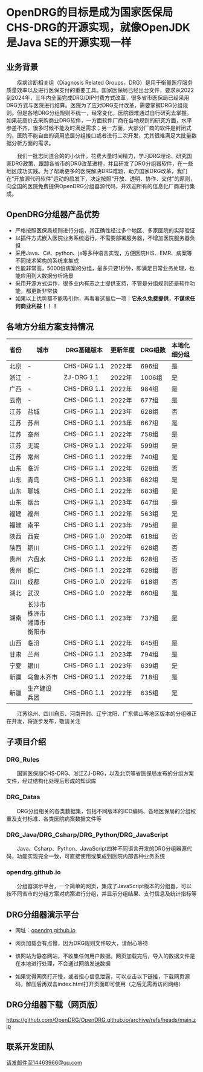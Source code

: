 # OpenDRG的目标是成为国家医保局CHS-DRG的开源实现，就像OpenJDK是Java SE的开源实现一样

## 业务背景

&emsp;&emsp;疾病诊断相关组（Diagnosis Related Groups，DRG）是用于衡量医疗服务质量效率以及进行医保支付的重要工具。国家医保局已经出台文件，要求从2022到2024年，三年内全面完成DRG/DIP付费方式改革，很多省市医保局已经采用DRG方式与医院进行结算。医院为了应对DRG支付改革，需要掌握DRG分组规则。但是各地DRG分组规则不统一，经常变化，医院很难通过自行研究去掌握。如果花高价去采购商业DRG软件，一方面软件厂商在各地规则的研究方面，水平参差不齐，很多时候不能及时满足需求；另一方面，大部分厂商的软件是封闭式的，医院不能自由的调用底层分组接口或者进行二次开发，尤其很难满足大批量数据分析方面的需求。

&emsp;&emsp;我们一批志同道合的的小伙伴，花费大量时间精力，学习DRG理论、研究国家DRG政策、跟踪各省市的DRG改革进程，并且研发了DRG分组器软件，在一些地区成功实践。为了帮助更多的医院解决DRG难题，助力国家DRG改革，我们在“开放源代码软件”运动的启发下，决定按照“开放、透明、协作、交付”的原则，向全国的医院免费提供OpenDRG分组器源代码，并欢迎所有的信息化厂商进行集成。

## OpenDRG分组器产品优势
* 严格按照医保局规则进行分组，其正确性经过多个地区、多家医院的实际验证
* 以插件方式嵌入医院业务系统运行，不需要部署服务器，不增加医院服务器负担
* 采用Java、C#、python、js等多种语言实现，方便医院HIS、EMR、病案等不同技术架构的系统来集成
* 性能非常高，5000份病案的分组，最多只要1秒钟，即满足日常业务处理，也能应用到大数据分析场景
* 采用开源方式运作，很多业内有志之士提供支持，不管是分组规则还是软件功能，都更新非常快
* 如果以上优势都不能吸引你，再看看这最后一项：**它永久免费提供，不谋求任何商业利益！！！**

## 各地方分组方案支持情况
|省份|城市|DRG基础版本|更新年度|DRG组数|本地化<br>细分组|
|-|-|-|-|-|-|
|北京|-|CHS-DRG 1.1|2022年|696组|是|
|浙江|-|ZJ-DRG 1.1|2022年|1006组|是|
|广西|-|CHS-DRG 1.1|2022年|984组|是|
|云南|-|CHS-DRG 1.1|2022年|677组|是|
|江苏|盐城|CHS-DRG 1.1|2023年|628组|否|
|江苏|苏州|CHS-DRG 1.1|2023年|667组|是|
|江苏|泰州|CHS-DRG 1.1|2022年|758组|是|
|江苏|无锡|CHS-DRG 1.1|2022年|599组|是|
|江苏|常州|CHS-DRG 1.1|2022年|740组|是|
|山东|临沂|CHS-DRG 1.1|2022年|628组|否|
|山东|青岛|CHS-DRG 1.1|2023年|682组|是|
|山东|聊城|CHS-DRG 1.1|2022年|683组|是|
|山东|烟台|CHS-DRG 1.1|2023年|647组|是|
|福建|福州|CHS-DRG 1.1|2022年|563组|是|
|福建|南平|CHS-DRG 1.1|2023年|795组|是|
|陕西|西安|CHS-DRG 1.0|2020年|618组|否|
|陕西|铜川|CHS-DRG 1.1|2022年|628组|否|
|贵州|六盘水|CHS-DRG 1.1|2022年|628组|否|
|贵州|铜仁|CHS-DRG 1.1|2022年|628组|否|
|四川|成都|CHS-DRG 1.0|2022年|618组|否|
|湖北|武汉|CHS-DRG 1.0|2022年|660组|是|
|湖南|长沙市<br>株洲市<br>湘潭市<br>衡阳市|CHS-DRG 1.1|2023年|737组|是|
|山西|临汾|CHS-DRG 1.1|2022年|645组|是|
|甘肃|兰州|CHS-DRG 1.1|2023年|794组|是|
|宁夏|银川|CHS-DRG 1.1|2023年|639组|是|
|新疆|乌鲁木齐市|CHS-DRG 1.1|2022年|718组|是|
|新疆|生产建设<br>兵团|CHS-DRG 1.1|2022年|635组|是|

&emsp;&emsp;江苏徐州、四川自贡、河南开封、辽宁沈阳、广东佛山等地区版本的分组器正在开发，将逐步发布，敬请关注

## 子项目介绍
### DRG_Rules
&emsp;&emsp;国家医保局CHS-DRG、浙江ZJ-DRG，以及北京等省医保局发布的分组方案文件，经过结构化处理后形成的知识库
### DRG_Datas
&emsp;&emsp;DRG分组相关的各类数据集，包括不同版本的ICD编码、各地医保局的分组权重及支付标准、各类医院病案数据文件等
### DRG_Java/DRG_Csharp/DRG_Python/DRG_JavaScript
&emsp;&emsp;Java、Csharp、Python、JavaScript四种不同语言开发的DRG分组器源代码，功能实现完全一致，可直接使用或集成到医院内部各种业务系统
### opendrg.github.io
&emsp;&emsp;分组器演示平台，一个简单的网页，集成了JavaScript版本的分组器，可以按不同省市的分组方案对病案进行分组，并显示分组结果、支付信息及统计指标等

## DRG分组器演示平台 
* 网址：[opendrg.github.io](https://opendrg.github.io/)

* 网页加载会有点慢，因为DRG规则文件较大，请耐心等待

* 该网站为静态网站，不收集任何用户数据。网页加载完后，导入的数据文件是在本地进行处理，不会通过网络发送数据

* 如果觉得网页打开慢，或者担心信息泄露，可以点击以下链接，下载网页源码，解压后再双击index.html打开页面即可使用（之后无需再访问网络）

## DRG分组器下载（网页版）
https://github.com/OpenDRG/OpenDRG.github.io/archive/refs/heads/main.zip

## 联系开发团队
请发邮件至14463966@qq.com
